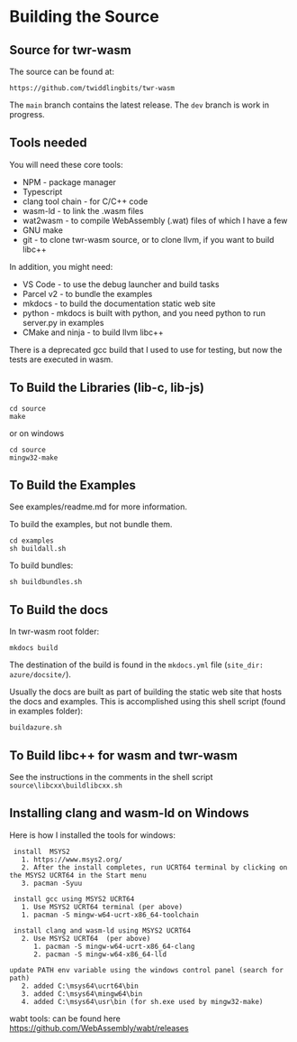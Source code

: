 <h1>Building the Source</h1>
<h2>Source for twr-wasm</h2>
The source can be found at:

~~~
https://github.com/twiddlingbits/twr-wasm
~~~

The `main` branch contains the latest release.  The `dev` branch is work in progress.

<h2>Tools needed</h2>
You will need these core tools:

- NPM - package manager
- Typescript
- clang tool chain - for C/C++ code
- wasm-ld - to link the .wasm files
- wat2wasm - to compile WebAssembly (.wat) files of which I have a few 
- GNU make
- git - to clone twr-wasm source, or to clone llvm, if you want to build libc++

In addition, you might need:

- VS Code - to use the debug launcher and build tasks
- Parcel v2 - to bundle the examples
- mkdocs - to build the documentation static web site
- python - mkdocs is built with python, and you need python to run server.py in examples
- CMake and ninja - to build llvm libc++

There is a deprecated gcc build that I used to use for testing, but now the tests are executed in wasm.

<h2>To Build the Libraries (lib-c, lib-js) </h2>

~~~
cd source
make
~~~
or on windows
~~~
cd source
mingw32-make
~~~

<h2>To Build the Examples</h2>

See examples/readme.md for more information.

To build the examples, but not bundle them. 
~~~
cd examples
sh buildall.sh
~~~

To build bundles:
~~~
sh buildbundles.sh
~~~

<h2>To Build the docs</h2>

In twr-wasm root folder:

~~~
mkdocs build
~~~

The destination of the build is found in the `mkdocs.yml` file (`site_dir: azure/docsite/`).

Usually the docs are built as part of building the static web site that hosts the docs and examples.  This is accomplished using this shell script (found in examples folder):
~~~
buildazure.sh
~~~

<h2>To Build libc++ for wasm and twr-wasm</h2>

See the instructions in the comments in the shell script `source\libcxx\buildlibcxx.sh`

<h2>Installing clang and wasm-ld on Windows</h2>

Here is how I installed the tools for windows: 

~~~
 install  MSYS2 
   1. https://www.msys2.org/
   2. After the install completes, run UCRT64 terminal by clicking on the MSYS2 UCRT64 in the Start menu
   3. pacman -Syuu

 install gcc using MSYS2 UCRT64
   1. Use MSYS2 UCRT64 terminal (per above)
   1. pacman -S mingw-w64-ucrt-x86_64-toolchain

 install clang and wasm-ld using MSYS2 UCRT64
   2. Use MSYS2 UCRT64  (per above)
      1. pacman -S mingw-w64-ucrt-x86_64-clang
      2. pacman -S mingw-w64-x86_64-lld

update PATH env variable using the windows control panel (search for path)
   2. added C:\msys64\ucrt64\bin 
   3. added C:\msys64\mingw64\bin 
   4. added C:\msys64\usr\bin (for sh.exe used by mingw32-make)
~~~
  
wabt tools: 
can be found here https://github.com/WebAssembly/wabt/releases 
